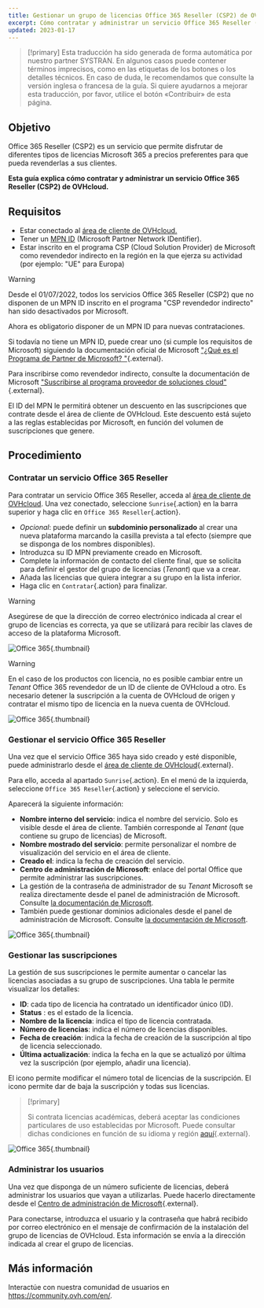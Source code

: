 ```yaml
---
title: Gestionar un grupo de licencias Office 365 Reseller (CSP2) de OVHcloud
excerpt: Cómo contratar y administrar un servicio Office 365 Reseller (CSP2) de OVHcloud
updated: 2023-01-17
---
```


> [!primary]
> Esta traducción ha sido generada de forma automática por nuestro partner SYSTRAN. En algunos casos puede contener términos imprecisos, como en las etiquetas de los botones o los detalles técnicos. En caso de duda, le recomendamos que consulte la versión inglesa o francesa de la guía. Si quiere ayudarnos a mejorar esta traducción, por favor, utilice el botón «Contribuir» de esta página.
>

## Objetivo

Office 365 Reseller (CSP2) es un servicio que permite disfrutar de diferentes tipos de licencias Microsoft 365 a precios preferentes para que pueda revenderlas a sus clientes.

**Esta guía explica cómo contratar y administrar un servicio Office 365 Reseller (CSP2) de OVHcloud.**

## Requisitos

- Estar conectado al [área de cliente de OVHcloud.](https://www.ovh.com/auth/?action=gotomanager&from=https://www.ovh.es/&ovhSubsidiary=es)
- Tener un  [MPN ID](https://learn.microsoft.com/partner-center/mpn-create-a-partner-center-account) (Microsoft Partner Network IDentifier). 
- Estar inscrito en el programa CSP (Cloud Solution Provider) de Microsoft como revendedor indirecto en la región en la que ejerza su actividad (por ejemplo: "UE" para Europa)

> [!warning]
>
> Desde el 01/07/2022, todos los servicios Office 365 Reseller (CSP2) que no disponen de un MPN ID inscrito en el programa "CSP revendedor indirecto" han sido desactivados por Microsoft.
>
> Ahora es obligatorio disponer de un MPN ID para nuevas contrataciones.
>

Si todavía no tiene un MPN ID, puede crear uno (si cumple los requisitos de Microsoft) siguiendo la documentación oficial de Microsoft ["¿Qué es el Programa de Partner de Microsoft? "](https://docs.microsoft.com/partner-center/mpn-create-a-partner-center-account){.external}.

Para inscribirse como revendedor indirecto, consulte la documentación de Microsoft ["Suscribirse al programa proveedor de soluciones cloud"](https://docs.microsoft.com/partner-center/enrolling-in-the-csp-program#enroll-as-an-indirect-reseller){.external}.

El ID del MPN le permitirá obtener un descuento en las suscripciones que contrate desde el área de cliente de OVHcloud. Este descuento está sujeto a las reglas establecidas por Microsoft, en función del volumen de suscripciones que genere.

## Procedimiento

### Contratar un servicio Office 365 Reseller

Para contratar un servicio Office 365 Reseller, acceda al [área de cliente de OVHcloud](https://www.ovh.com/auth/?action=gotomanager&from=https://www.ovh.es/&ovhSubsidiary=es). Una vez conectado, seleccione `Sunrise`{.action} en la barra superior y haga clic en `Office 365 Reseller`{.action}.

- *Opcional*: puede definir un **subdominio personalizado** al crear una nueva plataforma marcando la casilla prevista a tal efecto (siempre que se disponga de los nombres disponibles).
- Introduzca su ID MPN previamente creado en Microsoft.
- Complete la información de contacto del cliente final, que se solicita para definir el gestor del grupo de licencias (*Tenant*) que va a crear.
- Añada las licencias que quiera integrar a su grupo en la lista inferior.
- Haga clic en `Contratar`{.action} para finalizar.

> [!warning]
> Asegúrese de que la dirección de correo electrónico indicada al crear el grupo de licencias es correcta, ya que se utilizará para recibir las claves de acceso de la plataforma Microsoft.
>

![Office 365](images/csp2-01.png){.thumbnail}

> [!warning]
> En el caso de los productos con licencia, no es posible cambiar entre un *Tenant* Office 365 revendedor de un ID de cliente de OVHcloud a otro. Es necesario detener la suscripción a la cuenta de OVHcloud de origen y contratar el mismo tipo de licencia en la nueva cuenta de OVHcloud.
> 

![Office 365](images/csp2-01.png){.thumbnail}

### Gestionar el servicio Office 365 Reseller

Una vez que el servicio Office 365 haya sido creado y esté disponible, puede administrarlo desde el [área de cliente de OVHcloud](https://www.ovh.com/auth/?action=gotomanager&from=https://www.ovh.es/&ovhSubsidiary=es){.external}.

Para ello, acceda al apartado `Sunrise`{.action}. En el menú de la izquierda, seleccione `Office 365 Reseller`{.action} y seleccione el servicio.

Aparecerá la siguiente información:

- **Nombre interno del servicio**: indica el nombre del servicio. Solo es visible desde el área de cliente. También corresponde al *Tenant* (que contiene su grupo de licencias) de Microsoft.
- **Nombre mostrado del servicio**: permite personalizar el nombre de visualización del servicio en el área de cliente.
- **Creado el**: indica la fecha de creación del servicio.
- **Centro de administración de Microsoft**: enlace del portal Office que permite administrar las suscripciones.
- La gestión de la contraseña de administrador de su *Tenant* Microsoft se realiza directamente desde el panel de administración de Microsoft. Consulte [la documentación de Microsoft](https://support.microsoft.com/account-billing/reset-a-forgotten-microsoft-account-password-eff4f067-5042-c1a3-fe72-b04d60556c37).
- También puede gestionar dominios adicionales desde el panel de administración de Microsoft. Consulte [la documentación de Microsoft](https://support.microsoft.com/office/connect-your-domain-to-office-365-cd74b4fa-6d34-4669-9937-ed178ac84515).

![Office 365](images/sunrise_office365_CSP2_services_details.png){.thumbnail}

### Gestionar las suscripciones

La gestión de sus suscripciones le permite aumentar o cancelar las licencias asociadas a su grupo de suscripciones. Una tabla le permite visualizar los detalles:

- **ID**: cada tipo de licencia ha contratado un identificador único (ID).
- **Status** : es el estado de la licencia.
- **Nombre de la licencia**: indica el tipo de licencia contratada.
- **Número de licencias**: indica el número de licencias disponibles.
- **Fecha de creación**: indica la fecha de creación de la suscripción al tipo de licencia seleccionado.
- **Última actualización**: indica la fecha en la que se actualizó por última vez la suscripción (por ejemplo, añadir una licencia).

El icono <i class="icons-pen"></i> permite modificar el número total de licencias de la suscripción. El icono <i class="icons-bin"></i> permite dar de baja la suscripción y todas sus licencias.

> [!primary]
>
> Si contrata licencias académicas, deberá aceptar las condiciones particulares de uso establecidas por Microsoft. Puede consultar dichas condiciones en función de su idioma y región [aquí](https://www.microsoft.com/licensing/docs){.external}.
>

![Office 365](images/sunrise_office365_CSP2_Subscribers.png){.thumbnail}

### Administrar los usuarios

Una vez que disponga de un número suficiente de licencias, deberá administrar los usuarios que vayan a utilizarlas. Puede hacerlo directamente desde el [Centro de administración de Microsoft](https://portal.office.com/Admin/Default.aspx){.external}.

Para conectarse, introduzca el usuario y la contraseña que habrá recibido por correo electrónico en el mensaje de confirmación de la instalación del grupo de licencias de OVHcloud. Esta información se envía a la dirección indicada al crear el grupo de licencias.

## Más información

Interactúe con nuestra comunidad de usuarios en <https://community.ovh.com/en/>.
